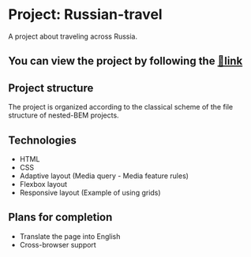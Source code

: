 # Project: Russian-travel

A project about traveling across Russia.

## You can view the project by following the [:link:link](https://elndry.github.io/russian-travel/)

## Project structure
The project is organized according to the classical scheme of the file structure of nested-BEM projects.

## Technologies
* HTML
* CSS
* Adaptive layout (Media query - Media feature rules)
* Flexbox layout
* Responsive layout (Example of using grids)


## Plans for completion
* Translate the page into English
* Cross-browser support




